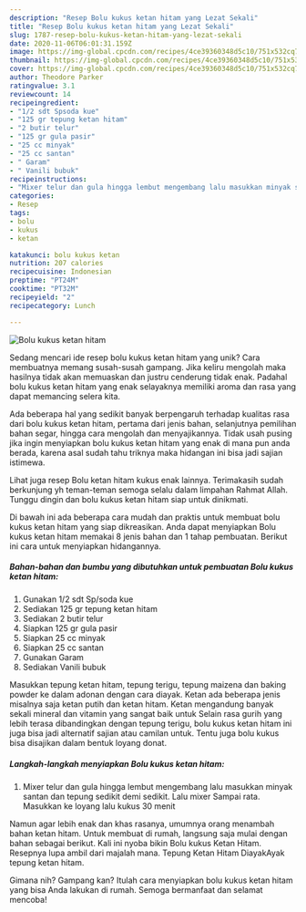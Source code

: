 ```yaml
---
description: "Resep Bolu kukus ketan hitam yang Lezat Sekali"
title: "Resep Bolu kukus ketan hitam yang Lezat Sekali"
slug: 1787-resep-bolu-kukus-ketan-hitam-yang-lezat-sekali
date: 2020-11-06T06:01:31.159Z
image: https://img-global.cpcdn.com/recipes/4ce39360348d5c10/751x532cq70/bolu-kukus-ketan-hitam-foto-resep-utama.jpg
thumbnail: https://img-global.cpcdn.com/recipes/4ce39360348d5c10/751x532cq70/bolu-kukus-ketan-hitam-foto-resep-utama.jpg
cover: https://img-global.cpcdn.com/recipes/4ce39360348d5c10/751x532cq70/bolu-kukus-ketan-hitam-foto-resep-utama.jpg
author: Theodore Parker
ratingvalue: 3.1
reviewcount: 14
recipeingredient:
- "1/2 sdt Spsoda kue"
- "125 gr tepung ketan hitam"
- "2 butir telur"
- "125 gr gula pasir"
- "25 cc minyak"
- "25 cc santan"
- " Garam"
- " Vanili bubuk"
recipeinstructions:
- "Mixer telur dan gula hingga lembut mengembang lalu masukkan minyak santan dan tepung sedikit demi sedikit. Lalu mixer Sampai rata. Masukkan ke loyang lalu kukus 30 menit"
categories:
- Resep
tags:
- bolu
- kukus
- ketan

katakunci: bolu kukus ketan 
nutrition: 207 calories
recipecuisine: Indonesian
preptime: "PT24M"
cooktime: "PT32M"
recipeyield: "2"
recipecategory: Lunch

---
```



![Bolu kukus ketan hitam](https://img-global.cpcdn.com/recipes/4ce39360348d5c10/751x532cq70/bolu-kukus-ketan-hitam-foto-resep-utama.jpg)

Sedang mencari ide resep bolu kukus ketan hitam yang unik? Cara membuatnya memang susah-susah gampang. Jika keliru mengolah maka hasilnya tidak akan memuaskan dan justru cenderung tidak enak. Padahal bolu kukus ketan hitam yang enak selayaknya memiliki aroma dan rasa yang dapat memancing selera kita.

Ada beberapa hal yang sedikit banyak berpengaruh terhadap kualitas rasa dari bolu kukus ketan hitam, pertama dari jenis bahan, selanjutnya pemilihan bahan segar, hingga cara mengolah dan menyajikannya. Tidak usah pusing jika ingin menyiapkan bolu kukus ketan hitam yang enak di mana pun anda berada, karena asal sudah tahu triknya maka hidangan ini bisa jadi sajian istimewa.

Lihat juga resep Bolu ketan hitam kukus enak lainnya. Terimakasih sudah berkunjung yh teman-teman semoga selalu dalam limpahan Rahmat Allah. Tunggu dingin dan bolu kukus ketan hitam siap untuk dinikmati.


Di bawah ini ada beberapa cara mudah dan praktis untuk membuat bolu kukus ketan hitam yang siap dikreasikan. Anda dapat menyiapkan Bolu kukus ketan hitam memakai 8 jenis bahan dan 1 tahap pembuatan. Berikut ini cara untuk menyiapkan hidangannya.

<!--inarticleads1-->

##### Bahan-bahan dan bumbu yang dibutuhkan untuk pembuatan Bolu kukus ketan hitam:

1. Gunakan 1/2 sdt Sp/soda kue
1. Sediakan 125 gr tepung ketan hitam
1. Sediakan 2 butir telur
1. Siapkan 125 gr gula pasir
1. Siapkan 25 cc minyak
1. Siapkan 25 cc santan
1. Gunakan  Garam
1. Sediakan  Vanili bubuk


Masukkan tepung ketan hitam, tepung terigu, tepung maizena dan baking powder ke dalam adonan dengan cara diayak. Ketan ada beberapa jenis misalnya saja ketan putih dan ketan hitam. Ketan mengandung banyak sekali mineral dan vitamin yang sangat baik untuk Selain rasa gurih yang lebih terasa dibandingkan dengan tepung terigu, bolu kukus ketan hitam ini juga bisa jadi alternatif sajian atau camilan untuk. Tentu juga bolu kukus bisa disajikan dalam bentuk loyang donat. 

<!--inarticleads2-->

##### Langkah-langkah menyiapkan Bolu kukus ketan hitam:

1. Mixer telur dan gula hingga lembut mengembang lalu masukkan minyak santan dan tepung sedikit demi sedikit. Lalu mixer Sampai rata. Masukkan ke loyang lalu kukus 30 menit


Namun agar lebih enak dan khas rasanya, umumnya orang menambah bahan ketan hitam. Untuk membuat di rumah, langsung saja mulai dengan bahan sebagai berikut. Kali ini nyoba bikin Bolu kukus Ketan Hitam. Resepnya lupa ambil dari majalah mana. Tepung Ketan Hitam DiayakAyak tepung ketan hitam. 

Gimana nih? Gampang kan? Itulah cara menyiapkan bolu kukus ketan hitam yang bisa Anda lakukan di rumah. Semoga bermanfaat dan selamat mencoba!

